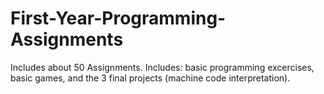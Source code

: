 # First-Year-Programming-Assignments
Includes about 50 Assignments. Includes: basic programming excercises, basic games, and the 3 final projects (machine code interpretation).
